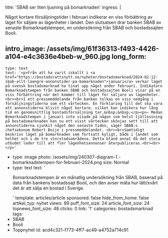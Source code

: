 title: 'SBAB ser liten ljusning på bomarknaden'
ingress: |
  <p>Något kortare försäljningstider i februari indikerar en viss förbättring av läget för säljare av lägenheter i landet. Den slutsatsen drar banken SBAB av senaste Bomarknadstempen, en undersökning från SBAB och bostadssajten Booli.
  </p>
  
intro_image: /assets/img/61f36313-f493-4426-a104-e4c3636e4beb-w_960.jpg
long_form:
  -
    type: text
    text: '<p>Från att ha varit iskallt i <a href="https://bostadsrattsnytt.se/nyheter/bostadsmarknad/2024-02-12-sbab-allt-laengre-annonstider-pa-bomarknaden">januari</a> verkar läget på svensk bostadsmarknad ha tinat upp något under februari. Indikatorn Bomarknadstempen från banken SBAB och bostadssajten Booli visar på en viss förbättring när det kommer till läget för säljare av lägenheter.<br><br>I ett pressmeddelande från banken tolkas en viss nedgång i försäljningstiderna som ett vårtecken. En förklaring till det ska vara att annonstiderna blivit något kortare, vilket kan indikera hur lång tid en genomsnittlig bostadsförsäljning tar.&nbsp;&nbsp;</p><p>– Medan Bomarknadstempen i januari inte visade på någon som helst tjällossning på bostadsmarknaden kan nu ett visst vårtecken skönjas sett till att annonstiderna sjunkit något den senaste tiden, säger SBAB:s chefsekonom Robert Boije i pressmeddelandet. <br><br>Samtidigt beskrivs läget på bomarknaden som fortsatt kyligt, både i landet som helhet och i de tre storstadsområdena. Detta bland annat då det stora utbudet leder till att fler lägenhetsannonser återpubliceras.<br><br></p>'
  -
    type: image
    photo: /assets/img/240307-diagram-1.-bomarknadstempen-for-februari-2024.png
    size: Normal
  -
    type: text
    text: '<p>Bomarknadstempen är en månatlig undersökning från SBAB, baserad på data från bankens bostadssajt Booli, och den avser mäta hur lätt/svårt det är att sälja en bostad i Sverige.</p>'
template: articles/article
sponsored: false
hide_from_home: false
artikel_typ: nyhet
views: 89
puff_font_size: 24
article_font_size: 24
topnews_font_size: 48
clicks: 0
link: '1'
categories: bostadsmarknad
tags:
  - SBAB
  - Booli
  - Toppnyhet
id: acd4c321-f773-4ff7-ac49-a4752a714c91
